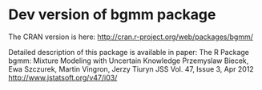 Dev version of bgmm package
===========================

The CRAN version is here:
http://cran.r-project.org/web/packages/bgmm/


Detailed description of this package is available in paper:
The R Package bgmm: Mixture Modeling with Uncertain Knowledge
Przemyslaw Biecek, Ewa Szczurek, Martin Vingron, Jerzy Tiuryn
JSS Vol. 47, Issue 3, Apr 2012
http://www.jstatsoft.org/v47/i03/


